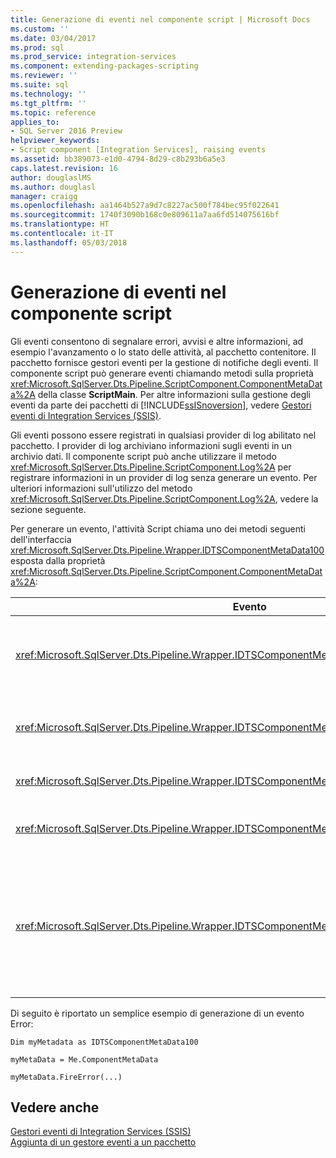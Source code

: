 ```yaml
---
title: Generazione di eventi nel componente script | Microsoft Docs
ms.custom: ''
ms.date: 03/04/2017
ms.prod: sql
ms.prod_service: integration-services
ms.component: extending-packages-scripting
ms.reviewer: ''
ms.suite: sql
ms.technology: ''
ms.tgt_pltfrm: ''
ms.topic: reference
applies_to:
- SQL Server 2016 Preview
helpviewer_keywords:
- Script component [Integration Services], raising events
ms.assetid: bb389073-e1d0-4794-8d29-c8b293b6a5e3
caps.latest.revision: 16
author: douglaslMS
ms.author: douglasl
manager: craigg
ms.openlocfilehash: aa1464b527a9d7c8227ac500f784bec95f022641
ms.sourcegitcommit: 1740f3090b168c0e809611a7aa6fd514075616bf
ms.translationtype: HT
ms.contentlocale: it-IT
ms.lasthandoff: 05/03/2018
---
```

# <a name="raising-events-in-the-script-component"></a>Generazione di eventi nel componente script
  Gli eventi consentono di segnalare errori, avvisi e altre informazioni, ad esempio l'avanzamento o lo stato delle attività, al pacchetto contenitore. Il pacchetto fornisce gestori eventi per la gestione di notifiche degli eventi. Il componente script può generare eventi chiamando metodi sulla proprietà <xref:Microsoft.SqlServer.Dts.Pipeline.ScriptComponent.ComponentMetaData%2A> della classe **ScriptMain**. Per altre informazioni sulla gestione degli eventi da parte dei pacchetti di [!INCLUDE[ssISnoversion](../../../includes/ssisnoversion-md.md)], vedere [Gestori eventi di Integration Services &#40;SSIS&#41;](../../../integration-services/integration-services-ssis-event-handlers.md).  
  
 Gli eventi possono essere registrati in qualsiasi provider di log abilitato nel pacchetto. I provider di log archiviano informazioni sugli eventi in un archivio dati. Il componente script può anche utilizzare il metodo <xref:Microsoft.SqlServer.Dts.Pipeline.ScriptComponent.Log%2A> per registrare informazioni in un provider di log senza generare un evento. Per ulteriori informazioni sull'utilizzo del metodo <xref:Microsoft.SqlServer.Dts.Pipeline.ScriptComponent.Log%2A>, vedere la sezione seguente.  
  
 Per generare un evento, l'attività Script chiama uno dei metodi seguenti dell'interfaccia <xref:Microsoft.SqlServer.Dts.Pipeline.Wrapper.IDTSComponentMetaData100> esposta dalla proprietà <xref:Microsoft.SqlServer.Dts.Pipeline.ScriptComponent.ComponentMetaData%2A>:  
  
|Evento|Description|  
|-----------|-----------------|  
|<xref:Microsoft.SqlServer.Dts.Pipeline.Wrapper.IDTSComponentMetaData100.FireCustomEvent%2A>|Genera un evento personalizzato definito dall'utente nel pacchetto.|  
|<xref:Microsoft.SqlServer.Dts.Pipeline.Wrapper.IDTSComponentMetaData100.FireError%2A>|Informa il pacchetto di una condizione di errore.|  
|<xref:Microsoft.SqlServer.Dts.Pipeline.Wrapper.IDTSComponentMetaData100.FireInformation%2A>|Fornisce informazioni all'utente.|  
|<xref:Microsoft.SqlServer.Dts.Pipeline.Wrapper.IDTSComponentMetaData100.FireProgress%2A>|Informa il pacchetto dello stato del componente.|  
|<xref:Microsoft.SqlServer.Dts.Pipeline.Wrapper.IDTSComponentMetaData100.FireWarning%2A>|Informa il pacchetto che il componente è in uno stato che garantisce la notifica all'utente, ma non è una condizione di errore.|  
  
 Di seguito è riportato un semplice esempio di generazione di un evento Error:  
  
 `Dim myMetadata as IDTSComponentMetaData100`  
  
 `myMetaData = Me.ComponentMetaData`  
  
 `myMetaData.FireError(...)`  
  
## <a name="see-also"></a>Vedere anche  
 [Gestori eventi di Integration Services &#40;SSIS&#41;](../../../integration-services/integration-services-ssis-event-handlers.md)   
 [Aggiunta di un gestore eventi a un pacchetto](http://msdn.microsoft.com/library/5e56885d-8658-480a-bed9-3f2f8003fd78)  
  
  
